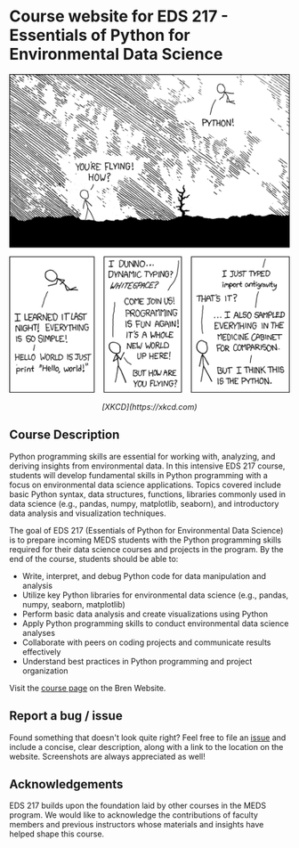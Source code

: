 # Course website for EDS 217 - Essentials of Python for Environmental Data Science

![python xkcd](images/python_xkcd.png)

<p align="center"><em>[XKCD](https://xkcd.com)</em></p>

## Course Description

Python programming skills are essential for working with, analyzing, and deriving insights from environmental data. In this intensive EDS 217 course, students will develop fundamental skills in Python programming with a focus on environmental data science applications. Topics covered include basic Python syntax, data structures, functions, libraries commonly used in data science (e.g., pandas, numpy, matplotlib, seaborn), and introductory data analysis and visualization techniques.

The goal of EDS 217 (Essentials of Python for Environmental Data Science) is to prepare incoming MEDS students with the Python programming skills required for their data science courses and projects in the program. By the end of the course, students should be able to:

- Write, interpret, and debug Python code for data manipulation and analysis
- Utilize key Python libraries for environmental data science (e.g., pandas, numpy, seaborn, matplotlib)
- Perform basic data analysis and create visualizations using Python
- Apply Python programming skills to conduct environmental data science analyses
- Collaborate with peers on coding projects and communicate results effectively
- Understand best practices in Python programming and project organization

Visit the [course page](https://bren.ucsb.edu/courses/eds-217) on the Bren Website.

## Report a bug / issue

Found something that doesn't look quite right? Feel free to file an [issue](https://github.com/EDS-217-Essential-Python/EDS-217-python-essentials/issues) and include a concise, clear description, along with a link to the location on the website. Screenshots are always appreciated as well!

## Acknowledgements

EDS 217 builds upon the foundation laid by other courses in the MEDS program. We would like to acknowledge the contributions of faculty members and previous instructors whose materials and insights have helped shape this course.